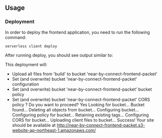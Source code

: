 ## Usage

### Deployment

In order to deploy the frontend application, you need to run the following command:

```
serverless client deploy
```

After running deploy, you should see output similar to:

This deployment will:
- Upload all files from 'build' to bucket 'near-by-connect-frontend-packet'
- Set (and overwrite) bucket 'near-by-connect-frontend-packet' configuration
- Set (and overwrite) bucket 'near-by-connect-frontend-packet' bucket policy
- Set (and overwrite) bucket 'near-by-connect-frontend-packet' CORS policy
? Do you want to proceed? Yes
Looking for bucket...
Bucket found...
Deleting all objects from bucket...
Configuring bucket...
Configuring policy for bucket...
Retaining existing tags...
Configuring CORS for bucket...
Uploading client files to bucket...
Success! Your site should be available at http://near-by-connect-frontend-packet.s3-website-ap-northeast-1.amazonaws.com/
```

```

